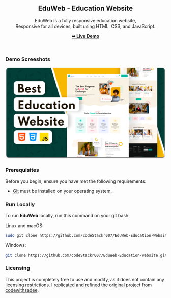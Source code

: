<div align="center">

  <h2 align="center">EduWeb - Education Website</h2>

  EduWeb is a fully responsive education website, <br />Responsive for all devices, built using HTML, CSS, and JavaScript.

  <a href="https://eduweb-education-website.vercel.app/"><strong>➥ Live Demo</strong></a>

</div>

<br />

### Demo Screeshots

![EduWeb Desktop Demo](./readme-images/desktop.png "Desktop Demo")

### Prerequisites

Before you begin, ensure you have met the following requirements:

* [Git](https://git-scm.com/downloads "Download Git") must be installed on your operating system.

### Run Locally

To run **EduWeb** locally, run this command on your git bash:

Linux and macOS:

```bash
sudo git clone https://github.com/codeStackr007/EduWeb-Education-Website.git
```

Windows:

```bash
git clone https://github.com/codeStackr007/EduWeb-Education-Website.git
```

### Licensing
This project is completely free to use and modify, as it does not contain any licensing restrictions. I replicated and refined the original project from [codewithsadee](https://github.com/codewithsadee/eduweb.git).
